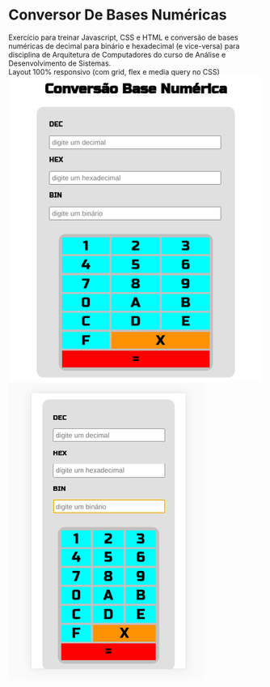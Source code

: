 # Conversor De Bases Numéricas
Exercício para treinar Javascript, CSS e HTML e conversão de bases numéricas de decimal para binário e hexadecimal (e vice-versa) para disciplina de Arquitetura de Computadores do curso de Análise e Desenvolvimento de Sistemas.
<br/>
Layout 100% responsivo (com grid, flex e media query no CSS)
<br/>
![Calculadora](https://github.com/anacarolcortez/ConversorDeBasesNumericas/blob/master/Calculadora.png)
![Calculadora_mobile](https://github.com/anacarolcortez/ConversorDeBasesNumericas/blob/master/Calculadora_mobile.png)
